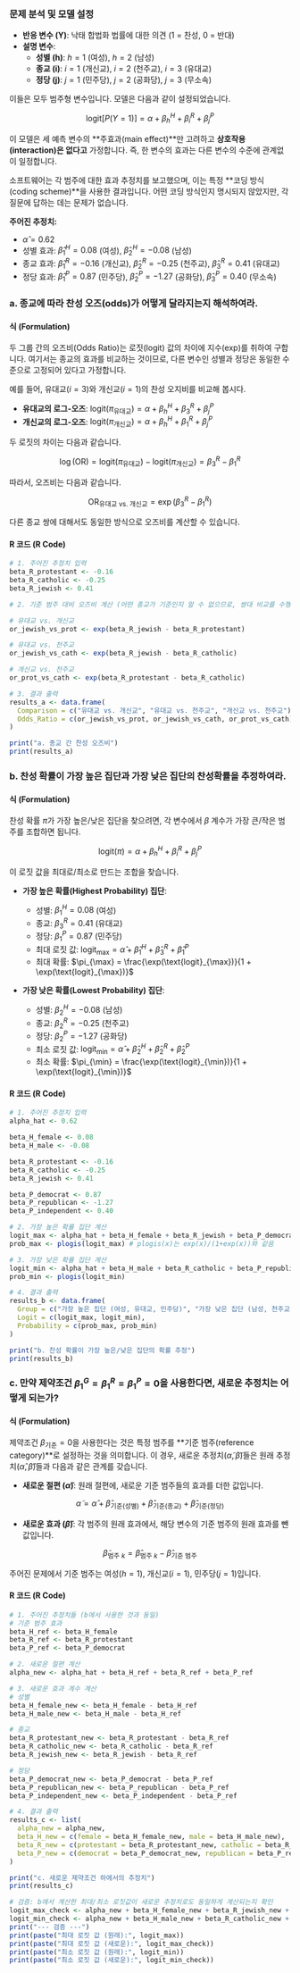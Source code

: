 ### **문제 분석 및 모델 설정**

*   **반응 변수 (Y)**: 낙태 합법화 법률에 대한 의견 (1 = 찬성, 0 = 반대)
*   **설명 변수**:
    *   **성별 (h)**: $h=1$ (여성), $h=2$ (남성)
    *   **종교 (i)**: $i=1$ (개신교), $i=2$ (천주교), $i=3$ (유대교)
    *   **정당 (j)**: $j=1$ (민주당), $j=2$ (공화당), $j=3$ (무소속)

이들은 모두 범주형 변수입니다. 모델은 다음과 같이 설정되었습니다.

$$ \text{logit}[P(Y=1)] = \alpha + \beta_h^H + \beta_i^R + \beta_j^P $$

이 모델은 세 예측 변수의 **주효과(main effect)**만 고려하고 **상호작용(interaction)은 없다고** 가정합니다. 즉, 한 변수의 효과는 다른 변수의 수준에 관계없이 일정합니다.

소프트웨어는 각 범주에 대한 효과 추정치를 보고했으며, 이는 특정 **코딩 방식(coding scheme)**을 사용한 결과입니다. 어떤 코딩 방식인지 명시되지 않았지만, 각 질문에 답하는 데는 문제가 없습니다.

**주어진 추정치:**
*   $\hat{\alpha} = 0.62$
*   성별 효과: $\hat{\beta}_1^H=0.08$ (여성), $\hat{\beta}_2^H=-0.08$ (남성)
*   종교 효과: $\hat{\beta}_1^R=-0.16$ (개신교), $\hat{\beta}_2^R=-0.25$ (천주교), $\hat{\beta}_3^R=0.41$ (유대교)
*   정당 효과: $\hat{\beta}_1^P=0.87$ (민주당), $\hat{\beta}_2^P=-1.27$ (공화당), $\hat{\beta}_3^P=0.40$ (무소속)

### **a. 종교에 따라 찬성 오즈(odds)가 어떻게 달라지는지 해석하여라.**

#### **식 (Formulation)**

두 그룹 간의 오즈비(Odds Ratio)는 로짓(logit) 값의 차이에 지수(exp)를 취하여 구합니다. 여기서는 종교의 효과를 비교하는 것이므로, 다른 변수인 성별과 정당은 동일한 수준으로 고정되어 있다고 가정합니다.

예를 들어, 유대교($i=3$)와 개신교($i=1$)의 찬성 오지비를 비교해 봅시다.
*   **유대교의 로그-오즈**: $\text{logit}(\pi_{\text{유대교}}) = \alpha + \beta_h^H + \beta_3^R + \beta_j^P$
*   **개신교의 로그-오즈**: $\text{logit}(\pi_{\text{개신교}}) = \alpha + \beta_h^H + \beta_1^R + \beta_j^P$

두 로짓의 차이는 다음과 같습니다.

$$ \log(\text{OR}) = \text{logit}(\pi_{\text{유대교}}) - \text{logit}(\pi_{\text{개신교}}) = \beta_3^R - \beta_1^R $$

따라서, 오즈비는 다음과 같습니다.

$$ \text{OR}_{\text{유대교 vs. 개신교}} = \exp(\beta_3^R - \beta_1^R) $$

다른 종교 쌍에 대해서도 동일한 방식으로 오즈비를 계산할 수 있습니다.

#### **R 코드 (R Code)**

```R
# 1. 주어진 추정치 입력
beta_R_protestant <- -0.16
beta_R_catholic <- -0.25
beta_R_jewish <- 0.41

# 2. 기준 범주 대비 오즈비 계산 (어떤 종교가 기준인지 알 수 없으므로, 쌍대 비교를 수행)

# 유대교 vs. 개신교
or_jewish_vs_prot <- exp(beta_R_jewish - beta_R_protestant)

# 유대교 vs. 천주교
or_jewish_vs_cath <- exp(beta_R_jewish - beta_R_catholic)

# 개신교 vs. 천주교
or_prot_vs_cath <- exp(beta_R_protestant - beta_R_catholic)

# 3. 결과 출력
results_a <- data.frame(
  Comparison = c("유대교 vs. 개신교", "유대교 vs. 천주교", "개신교 vs. 천주교"),
  Odds_Ratio = c(or_jewish_vs_prot, or_jewish_vs_cath, or_prot_vs_cath)
)

print("a. 종교 간 찬성 오즈비")
print(results_a)
```

### **b. 찬성 확률이 가장 높은 집단과 가장 낮은 집단의 찬성확률을 추정하여라.**

#### **식 (Formulation)**

찬성 확률 $\pi$가 가장 높은/낮은 집단을 찾으려면, 각 변수에서 $\beta$ 계수가 가장 큰/작은 범주를 조합하면 됩니다.

$$ \text{logit}(\pi) = \alpha + \beta_h^H + \beta_i^R + \beta_j^P $$

이 로짓 값을 최대로/최소로 만드는 조합을 찾습니다.

*   **가장 높은 확률(Highest Probability) 집단**:
    *   성별: $\beta_1^H=0.08$ (여성)
    *   종교: $\beta_3^R=0.41$ (유대교)
    *   정당: $\beta_1^P=0.87$ (민주당)
    *   최대 로짓 값: $\text{logit}_{\max} = \hat{\alpha} + \hat{\beta}_1^H + \hat{\beta}_3^R + \hat{\beta}_1^P$
    *   최대 확률: $\pi_{\max} = \frac{\exp(\text{logit}_{\max})}{1 + \exp(\text{logit}_{\max})}$

*   **가장 낮은 확률(Lowest Probability) 집단**:
    *   성별: $\beta_2^H=-0.08$ (남성)
    *   종교: $\beta_2^R=-0.25$ (천주교)
    *   정당: $\beta_2^P=-1.27$ (공화당)
    *   최소 로짓 값: $\text{logit}_{\min} = \hat{\alpha} + \hat{\beta}_2^H + \hat{\beta}_2^R + \hat{\beta}_2^P$
    *   최소 확률: $\pi_{\min} = \frac{\exp(\text{logit}_{\min})}{1 + \exp(\text{logit}_{\min})}$

#### **R 코드 (R Code)**

```R
# 1. 주어진 추정치 입력
alpha_hat <- 0.62

beta_H_female <- 0.08
beta_H_male <- -0.08

beta_R_protestant <- -0.16
beta_R_catholic <- -0.25
beta_R_jewish <- 0.41

beta_P_democrat <- 0.87
beta_P_republican <- -1.27
beta_P_independent <- 0.40

# 2. 가장 높은 확률 집단 계산
logit_max <- alpha_hat + beta_H_female + beta_R_jewish + beta_P_democrat
prob_max <- plogis(logit_max) # plogis(x)는 exp(x)/(1+exp(x))와 같음

# 3. 가장 낮은 확률 집단 계산
logit_min <- alpha_hat + beta_H_male + beta_R_catholic + beta_P_republican
prob_min <- plogis(logit_min)

# 4. 결과 출력
results_b <- data.frame(
  Group = c("가장 높은 집단 (여성, 유대교, 민주당)", "가장 낮은 집단 (남성, 천주교, 공화당)"),
  Logit = c(logit_max, logit_min),
  Probability = c(prob_max, prob_min)
)

print("b. 찬성 확률이 가장 높은/낮은 집단의 확률 추정")
print(results_b)
```

### **c. 만약 제약조건 $\beta_1^G = \beta_1^R = \beta_1^P = 0$을 사용한다면, 새로운 추정치는 어떻게 되는가?**

#### **식 (Formulation)**

제약조건 $\beta_{\text{기준}}=0$을 사용한다는 것은 특정 범주를 **기준 범주(reference category)**로 설정하는 것을 의미합니다. 이 경우, 새로운 추정치($\tilde{\alpha}, \tilde{\beta}$)들은 원래 추정치($\hat{\alpha}, \hat{\beta}$)들과 다음과 같은 관계를 갖습니다.

*   **새로운 절편 ($\tilde{\alpha}$)**: 원래 절편에, 새로운 기준 범주들의 효과를 더한 값입니다.

$$ \tilde{\alpha} = \hat{\alpha} + \hat{\beta}_{\text{기준(성별)}} + \hat{\beta}_{\text{기준(종교)}} + \hat{\beta}_{\text{기준(정당)}} $$

*   **새로운 효과 ($\tilde{\beta}$)**: 각 범주의 원래 효과에서, 해당 변수의 기준 범주의 원래 효과를 뺀 값입니다.

$$ \tilde{\beta}_{\text{범주 } k} = \hat{\beta}_{\text{범주 } k} - \hat{\beta}_{\text{기준 범주}} $$

주어진 문제에서 기준 범주는 여성($h=1$), 개신교($i=1$), 민주당($j=1$)입니다.

#### **R 코드 (R Code)**

```R
# 1. 주어진 추정치들 (b에서 사용한 것과 동일)
# 기준 범주 효과
beta_H_ref <- beta_H_female
beta_R_ref <- beta_R_protestant
beta_P_ref <- beta_P_democrat

# 2. 새로운 절편 계산
alpha_new <- alpha_hat + beta_H_ref + beta_R_ref + beta_P_ref

# 3. 새로운 효과 계수 계산
# 성별
beta_H_female_new <- beta_H_female - beta_H_ref
beta_H_male_new <- beta_H_male - beta_H_ref

# 종교
beta_R_protestant_new <- beta_R_protestant - beta_R_ref
beta_R_catholic_new <- beta_R_catholic - beta_R_ref
beta_R_jewish_new <- beta_R_jewish - beta_R_ref

# 정당
beta_P_democrat_new <- beta_P_democrat - beta_P_ref
beta_P_republican_new <- beta_P_republican - beta_P_ref
beta_P_independent_new <- beta_P_independent - beta_P_ref

# 4. 결과 출력
results_c <- list(
  alpha_new = alpha_new,
  beta_H_new = c(female = beta_H_female_new, male = beta_H_male_new),
  beta_R_new = c(protestant = beta_R_protestant_new, catholic = beta_R_catholic_new, jewish = beta_R_jewish_new),
  beta_P_new = c(democrat = beta_P_democrat_new, republican = beta_P_republican_new, independent = beta_P_independent_new)
)

print("c. 새로운 제약조건 하에서의 추정치")
print(results_c)

# 검증: b에서 계산한 최대/최소 로짓값이 새로운 추정치로도 동일하게 계산되는지 확인
logit_max_check <- alpha_new + beta_H_female_new + beta_R_jewish_new + beta_P_democrat_new
logit_min_check <- alpha_new + beta_H_male_new + beta_R_catholic_new + beta_P_republican_new
print("--- 검증 ---")
print(paste("최대 로짓 값 (원래):", logit_max))
print(paste("최대 로짓 값 (새로운):", logit_max_check))
print(paste("최소 로짓 값 (원래):", logit_min))
print(paste("최소 로짓 값 (새로운):", logit_min_check))
```
